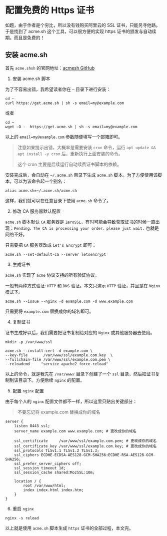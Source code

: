# 配置免费的 Https 证书

如题，由于作者是个穷比，所以没有钱购买阿里云的 SSL 证书，只能另寻他路。于是找到了 acme.sh 这个工具，可以很方便的实现 https 证书的颁发与自动续期。而且是免费的！

## 安装 acme.sh

首先 `acme.shsh` 的官网地址：[acmesh GitHub](https://github.com/acmesh-official/)

1. 安装 acme.sh 脚本

为了不容易出错，我希望读者你在 `~` 目录下进行安装：

```shell
cd ~
curl https://get.acme.sh | sh -s email=my@example.com
```

或者

```shell
cd ~
wget -O -  https://get.acme.sh | sh -s email=my@example.com
```

以上的 `email=my@example.com` 参数随便填写一个邮箱即可。

> 注意如果提示出错，大概率是需要安装 `cron` 命令，运行 `apt update && apt install -y cron` 后，重新执行上面安装的命令。
>
> 这个 cron 主要是后续运行自动续费证书脚本的依赖。

安装完成后，会自动在 `~/.acme.sh` 目录下生成 `acme.sh` 脚本。为了方便使用该脚本，可以为该命令起一个别名：

```shell
alias acme.sh=~/.acme.sh/acme.sh
```

这样，我们就可以在任意目录下使用 `acme.sh` 命令了。

2. 修改 CA 服务器默认配置

`acme.sh` 脚本默认 `CA` 服务器是 `ZeroSSL`，有时可能会导致获取证书的时候一直出现：`Pending，The CA is processing your order，please just wait.` 也就是网络不好。

只需要把 `CA` 服务器改成 `Let's Encrypt` 即可：

```shell
acme.sh --set-default-ca --server letsencrypt
```

3. 生成证书

`acme.sh` 实现了 `acme` 协议支持的所有验证协议。

一般有两种方式验证: `HTTP` 和 `DNS` 验证。本文只演示 `HTTP` 验证，并且是在 `Nginx` 模式下。

```shell
acme.sh --issue --nginx -d example.com -d www.example.com
```

只需要将 `example.com` 替换成你的域名即可。

4. 复制证书

证书生成好以后，我们需要把证书复制给对应的 `Nginx` 或其他服务器去使用。

```shell
mkdir -p /var/www/ssl

acme.sh --install-cert -d example.com \
--key-file       /var/www/ssl/example.com.key  \
--fullchain-file /var/www/ssl/example.com.pem \
--reloadcmd     "service apache2 force-reload"
```

以上的命令，就是我先在 `/var/www/` 目录下创建了一个 `ssl` 目录，然后把证书复制到该目录下。方便后续 `nginx` 的配置。

5. 配置 `nginx` 配置

由于每个人的 `nginx` 配置文件都不一样，所以这里只贴出关键部分：

> 不要忘记将 example.com 替换成你的域名

```nginx
server {
    listen 8443 ssl;
    server_name example.com www.example.com; # 更改成你的域名

    ssl_certificate     /var/www/ssl/example.com.pem; # 更改成你的域名
    ssl_certificate_key /var/www/ssl/example.com.key; # 更改成你的域名
    ssl_protocols TLSv1.1 TLSv1.2 TLSv1.3;
    ssl_ciphers ECDHE-ECDSA-AES128-GCM-SHA256:ECDHE-RSA-AES128-GCM-SHA256;
    ssl_prefer_server_ciphers off;
    ssl_session_timeout 1d;
    ssl_session_cache shared:MozSSL:10m;

    location / {
        root /var/www/html;
        index index.html index.htm;
    }
}
```

6. 重启 `nginx`

```shell
nginx -s reload
```

以上就是使用 `acme.sh` 脚本生成 `https` 证书的全部过程，本文完。
